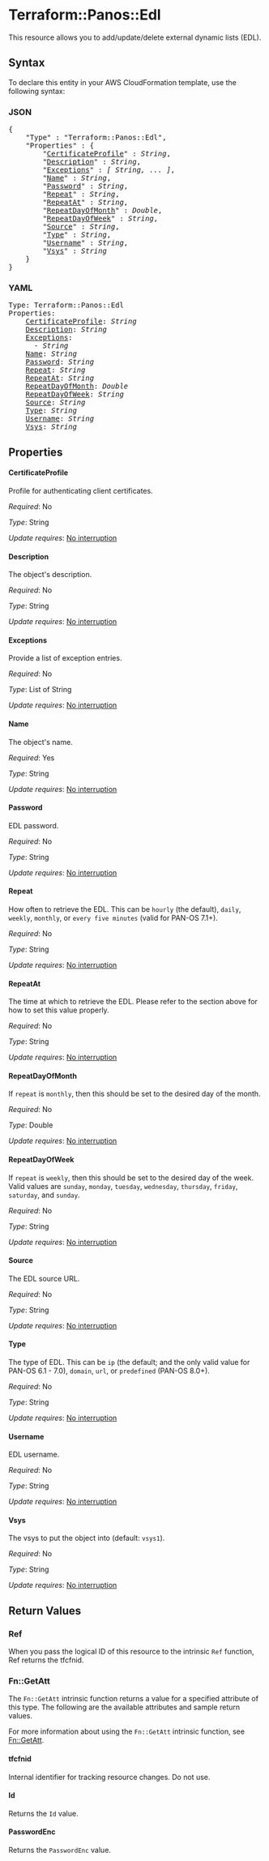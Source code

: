 # Terraform::Panos::Edl

This resource allows you to add/update/delete external dynamic lists (EDL).

## Syntax

To declare this entity in your AWS CloudFormation template, use the following syntax:

### JSON

<pre>
{
    "Type" : "Terraform::Panos::Edl",
    "Properties" : {
        "<a href="#certificateprofile" title="CertificateProfile">CertificateProfile</a>" : <i>String</i>,
        "<a href="#description" title="Description">Description</a>" : <i>String</i>,
        "<a href="#exceptions" title="Exceptions">Exceptions</a>" : <i>[ String, ... ]</i>,
        "<a href="#name" title="Name">Name</a>" : <i>String</i>,
        "<a href="#password" title="Password">Password</a>" : <i>String</i>,
        "<a href="#repeat" title="Repeat">Repeat</a>" : <i>String</i>,
        "<a href="#repeatat" title="RepeatAt">RepeatAt</a>" : <i>String</i>,
        "<a href="#repeatdayofmonth" title="RepeatDayOfMonth">RepeatDayOfMonth</a>" : <i>Double</i>,
        "<a href="#repeatdayofweek" title="RepeatDayOfWeek">RepeatDayOfWeek</a>" : <i>String</i>,
        "<a href="#source" title="Source">Source</a>" : <i>String</i>,
        "<a href="#type" title="Type">Type</a>" : <i>String</i>,
        "<a href="#username" title="Username">Username</a>" : <i>String</i>,
        "<a href="#vsys" title="Vsys">Vsys</a>" : <i>String</i>
    }
}
</pre>

### YAML

<pre>
Type: Terraform::Panos::Edl
Properties:
    <a href="#certificateprofile" title="CertificateProfile">CertificateProfile</a>: <i>String</i>
    <a href="#description" title="Description">Description</a>: <i>String</i>
    <a href="#exceptions" title="Exceptions">Exceptions</a>: <i>
      - String</i>
    <a href="#name" title="Name">Name</a>: <i>String</i>
    <a href="#password" title="Password">Password</a>: <i>String</i>
    <a href="#repeat" title="Repeat">Repeat</a>: <i>String</i>
    <a href="#repeatat" title="RepeatAt">RepeatAt</a>: <i>String</i>
    <a href="#repeatdayofmonth" title="RepeatDayOfMonth">RepeatDayOfMonth</a>: <i>Double</i>
    <a href="#repeatdayofweek" title="RepeatDayOfWeek">RepeatDayOfWeek</a>: <i>String</i>
    <a href="#source" title="Source">Source</a>: <i>String</i>
    <a href="#type" title="Type">Type</a>: <i>String</i>
    <a href="#username" title="Username">Username</a>: <i>String</i>
    <a href="#vsys" title="Vsys">Vsys</a>: <i>String</i>
</pre>

## Properties

#### CertificateProfile

Profile for authenticating client certificates.

_Required_: No

_Type_: String

_Update requires_: [No interruption](https://docs.aws.amazon.com/AWSCloudFormation/latest/UserGuide/using-cfn-updating-stacks-update-behaviors.html#update-no-interrupt)

#### Description

The object's description.

_Required_: No

_Type_: String

_Update requires_: [No interruption](https://docs.aws.amazon.com/AWSCloudFormation/latest/UserGuide/using-cfn-updating-stacks-update-behaviors.html#update-no-interrupt)

#### Exceptions

Provide a list of exception entries.

_Required_: No

_Type_: List of String

_Update requires_: [No interruption](https://docs.aws.amazon.com/AWSCloudFormation/latest/UserGuide/using-cfn-updating-stacks-update-behaviors.html#update-no-interrupt)

#### Name

The object's name.

_Required_: Yes

_Type_: String

_Update requires_: [No interruption](https://docs.aws.amazon.com/AWSCloudFormation/latest/UserGuide/using-cfn-updating-stacks-update-behaviors.html#update-no-interrupt)

#### Password

EDL password.

_Required_: No

_Type_: String

_Update requires_: [No interruption](https://docs.aws.amazon.com/AWSCloudFormation/latest/UserGuide/using-cfn-updating-stacks-update-behaviors.html#update-no-interrupt)

#### Repeat

How often to retrieve the EDL.  This can be `hourly` (the
default), `daily`, `weekly`, `monthly`, or `every five minutes` (valid for
PAN-OS 7.1+).

_Required_: No

_Type_: String

_Update requires_: [No interruption](https://docs.aws.amazon.com/AWSCloudFormation/latest/UserGuide/using-cfn-updating-stacks-update-behaviors.html#update-no-interrupt)

#### RepeatAt

The time at which to retrieve the EDL.  Please refer
to the section above for how to set this value properly.

_Required_: No

_Type_: String

_Update requires_: [No interruption](https://docs.aws.amazon.com/AWSCloudFormation/latest/UserGuide/using-cfn-updating-stacks-update-behaviors.html#update-no-interrupt)

#### RepeatDayOfMonth

If `repeat` is `monthly`, then this should
be set to the desired day of the month.

_Required_: No

_Type_: Double

_Update requires_: [No interruption](https://docs.aws.amazon.com/AWSCloudFormation/latest/UserGuide/using-cfn-updating-stacks-update-behaviors.html#update-no-interrupt)

#### RepeatDayOfWeek

If `repeat` is `weekly`, then this should
be set to the desired day of the week.  Valid values are `sunday`,
`monday`, `tuesday`, `wednesday`, `thursday`, `friday`, `saturday`, and
`sunday`.

_Required_: No

_Type_: String

_Update requires_: [No interruption](https://docs.aws.amazon.com/AWSCloudFormation/latest/UserGuide/using-cfn-updating-stacks-update-behaviors.html#update-no-interrupt)

#### Source

The EDL source URL.

_Required_: No

_Type_: String

_Update requires_: [No interruption](https://docs.aws.amazon.com/AWSCloudFormation/latest/UserGuide/using-cfn-updating-stacks-update-behaviors.html#update-no-interrupt)

#### Type

The type of EDL.  This can be `ip` (the default; and the
only valid value for PAN-OS 6.1 - 7.0), `domain`, `url`, or `predefined`
(PAN-OS 8.0+).

_Required_: No

_Type_: String

_Update requires_: [No interruption](https://docs.aws.amazon.com/AWSCloudFormation/latest/UserGuide/using-cfn-updating-stacks-update-behaviors.html#update-no-interrupt)

#### Username

EDL username.

_Required_: No

_Type_: String

_Update requires_: [No interruption](https://docs.aws.amazon.com/AWSCloudFormation/latest/UserGuide/using-cfn-updating-stacks-update-behaviors.html#update-no-interrupt)

#### Vsys

The vsys to put the object into (default: `vsys1`).

_Required_: No

_Type_: String

_Update requires_: [No interruption](https://docs.aws.amazon.com/AWSCloudFormation/latest/UserGuide/using-cfn-updating-stacks-update-behaviors.html#update-no-interrupt)

## Return Values

### Ref

When you pass the logical ID of this resource to the intrinsic `Ref` function, Ref returns the tfcfnid.

### Fn::GetAtt

The `Fn::GetAtt` intrinsic function returns a value for a specified attribute of this type. The following are the available attributes and sample return values.

For more information about using the `Fn::GetAtt` intrinsic function, see [Fn::GetAtt](https://docs.aws.amazon.com/AWSCloudFormation/latest/UserGuide/intrinsic-function-reference-getatt.html).

#### tfcfnid

Internal identifier for tracking resource changes. Do not use.

#### Id

Returns the <code>Id</code> value.

#### PasswordEnc

Returns the <code>PasswordEnc</code> value.

